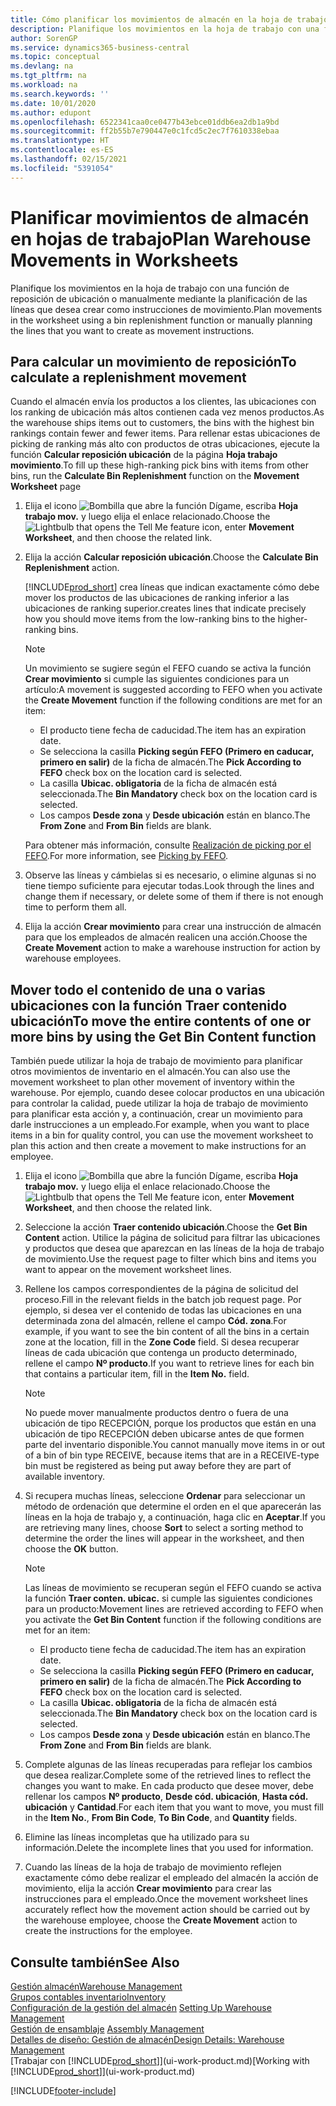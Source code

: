 ```yaml
---
title: Cómo planificar los movimientos de almacén en la hoja de trabajo | Documentos de Microsoft
description: Planifique los movimientos en la hoja de trabajo con una función de reposición de ubicación o manualmente mediante la planificación de las líneas que desea crear como instrucciones de movimiento.
author: SorenGP
ms.service: dynamics365-business-central
ms.topic: conceptual
ms.devlang: na
ms.tgt_pltfrm: na
ms.workload: na
ms.search.keywords: ''
ms.date: 10/01/2020
ms.author: edupont
ms.openlocfilehash: 6522341caa0ce0477b43ebce01ddb6ea2db1a9bd
ms.sourcegitcommit: ff2b55b7e790447e0c1fcd5c2ec7f7610338ebaa
ms.translationtype: HT
ms.contentlocale: es-ES
ms.lasthandoff: 02/15/2021
ms.locfileid: "5391054"
---
```

# <a name="plan-warehouse-movements-in-worksheets"></a><span data-ttu-id="f907b-103">Planificar movimientos de almacén en hojas de trabajo</span><span class="sxs-lookup"><span data-stu-id="f907b-103">Plan Warehouse Movements in Worksheets</span></span>
<span data-ttu-id="f907b-104">Planifique los movimientos en la hoja de trabajo con una función de reposición de ubicación o manualmente mediante la planificación de las líneas que desea crear como instrucciones de movimiento.</span><span class="sxs-lookup"><span data-stu-id="f907b-104">Plan movements in the worksheet using a bin replenishment function or manually planning the lines that you want to create as movement instructions.</span></span>  

## <a name="to-calculate-a-replenishment-movement"></a><span data-ttu-id="f907b-105">Para calcular un movimiento de reposición</span><span class="sxs-lookup"><span data-stu-id="f907b-105">To calculate a replenishment movement</span></span>  
<span data-ttu-id="f907b-106">Cuando el almacén envía los productos a los clientes, las ubicaciones con los ranking de ubicación más altos contienen cada vez menos productos.</span><span class="sxs-lookup"><span data-stu-id="f907b-106">As the warehouse ships items out to customers, the bins with the highest bin rankings contain fewer and fewer items.</span></span> <span data-ttu-id="f907b-107">Para rellenar estas ubicaciones de picking de ranking más alto con productos de otras ubicaciones, ejecute la función **Calcular reposición ubicación** de la página **Hoja trabajo movimiento**.</span><span class="sxs-lookup"><span data-stu-id="f907b-107">To fill up these high-ranking pick bins with items from other bins, run the **Calculate Bin Replenishment** function on the **Movement Worksheet** page</span></span>

1.  <span data-ttu-id="f907b-108">Elija el icono ![Bombilla que abre la función Dígame](media/ui-search/search_small.png "Dígame qué desea hacer"), escriba **Hoja trabajo mov.** y luego elija el enlace relacionado.</span><span class="sxs-lookup"><span data-stu-id="f907b-108">Choose the ![Lightbulb that opens the Tell Me feature](media/ui-search/search_small.png "Tell me what you want to do") icon, enter **Movement Worksheet**, and then choose the related link.</span></span>  
2.  <span data-ttu-id="f907b-109">Elija la acción **Calcular reposición ubicación**.</span><span class="sxs-lookup"><span data-stu-id="f907b-109">Choose the **Calculate Bin Replenishment** action.</span></span>  

    [!INCLUDE[prod_short](includes/prod_short.md)] <span data-ttu-id="f907b-110">crea líneas que indican exactamente cómo debe mover los productos de las ubicaciones de ranking inferior a las ubicaciones de ranking superior.</span><span class="sxs-lookup"><span data-stu-id="f907b-110">creates lines that indicate precisely how you should move items from the low-ranking bins to the higher-ranking bins.</span></span>  

    > [!NOTE]  
    >  <span data-ttu-id="f907b-111">Un movimiento se sugiere según el FEFO cuando se activa la función **Crear movimiento** si cumple las siguientes condiciones para un artículo:</span><span class="sxs-lookup"><span data-stu-id="f907b-111">A movement is suggested according to FEFO when you activate the **Create Movement** function if the following conditions are met for an item:</span></span>  
    >   
    >  -   <span data-ttu-id="f907b-112">El producto tiene fecha de caducidad.</span><span class="sxs-lookup"><span data-stu-id="f907b-112">The item has an expiration date.</span></span>  
    > -   <span data-ttu-id="f907b-113">Se selecciona la casilla **Picking según FEFO (Primero en caducar, primero en salir)** de la ficha de almacén.</span><span class="sxs-lookup"><span data-stu-id="f907b-113">The **Pick According to FEFO** check box on the location card is selected.</span></span>  
    > -   <span data-ttu-id="f907b-114">La casilla **Ubicac. obligatoria** de la ficha de almacén está seleccionada.</span><span class="sxs-lookup"><span data-stu-id="f907b-114">The **Bin Mandatory** check box on the location card is selected.</span></span>  
    > -   <span data-ttu-id="f907b-115">Los campos **Desde zona** y **Desde ubicación** están en blanco.</span><span class="sxs-lookup"><span data-stu-id="f907b-115">The **From Zone** and **From Bin** fields are blank.</span></span>  

    <span data-ttu-id="f907b-116">Para obtener más información, consulte [Realización de picking por el FEFO](warehouse-picking-by-fefo.md).</span><span class="sxs-lookup"><span data-stu-id="f907b-116">For more information, see [Picking by FEFO](warehouse-picking-by-fefo.md).</span></span>  

3.  <span data-ttu-id="f907b-117">Observe las líneas y cámbielas si es necesario, o elimine algunas si no tiene tiempo suficiente para ejecutar todas.</span><span class="sxs-lookup"><span data-stu-id="f907b-117">Look through the lines and change them if necessary, or delete some of them if there is not enough time to perform them all.</span></span>  
4.  <span data-ttu-id="f907b-118">Elija la acción **Crear movimiento** para crear una instrucción de almacén para que los empleados de almacén realicen una acción.</span><span class="sxs-lookup"><span data-stu-id="f907b-118">Choose the **Create Movement** action to make a warehouse instruction for action by warehouse employees.</span></span>  

## <a name="to-move-the-entire-contents-of-one-or-more-bins-by-using-the-get-bin-content-function"></a><span data-ttu-id="f907b-119">Mover todo el contenido de una o varias ubicaciones con la función Traer contenido ubicación</span><span class="sxs-lookup"><span data-stu-id="f907b-119">To move the entire contents of one or more bins by using the Get Bin Content function</span></span>  
<span data-ttu-id="f907b-120">También puede utilizar la hoja de trabajo de movimiento para planificar otros movimientos de inventario en el almacén.</span><span class="sxs-lookup"><span data-stu-id="f907b-120">You can also use the movement worksheet to plan other movement of inventory within the warehouse.</span></span> <span data-ttu-id="f907b-121">Por ejemplo, cuando desee colocar productos en una ubicación para controlar la calidad, puede utilizar la hoja de trabajo de movimiento para planificar esta acción y, a continuación, crear un movimiento para darle instrucciones a un empleado.</span><span class="sxs-lookup"><span data-stu-id="f907b-121">For example, when you want to place items in a bin for quality control, you can use the movement worksheet to plan this action and then create a movement to make instructions for an employee.</span></span>  

1.  <span data-ttu-id="f907b-122">Elija el icono ![Bombilla que abre la función Dígame](media/ui-search/search_small.png "Dígame qué desea hacer"), escriba **Hoja trabajo mov.** y luego elija el enlace relacionado.</span><span class="sxs-lookup"><span data-stu-id="f907b-122">Choose the ![Lightbulb that opens the Tell Me feature](media/ui-search/search_small.png "Tell me what you want to do") icon, enter **Movement Worksheet**, and then choose the related link.</span></span>  
2.  <span data-ttu-id="f907b-123">Seleccione la acción **Traer contenido ubicación**.</span><span class="sxs-lookup"><span data-stu-id="f907b-123">Choose the **Get Bin Content** action.</span></span> <span data-ttu-id="f907b-124">Utilice la página de solicitud para filtrar las ubicaciones y productos que desea que aparezcan en las líneas de la hoja de trabajo de movimiento.</span><span class="sxs-lookup"><span data-stu-id="f907b-124">Use the request page to filter which bins and items you want to appear on the movement worksheet lines.</span></span>  
3.  <span data-ttu-id="f907b-125">Rellene los campos correspondientes de la página de solicitud del proceso.</span><span class="sxs-lookup"><span data-stu-id="f907b-125">Fill in the relevant fields in the batch job request page.</span></span> <span data-ttu-id="f907b-126">Por ejemplo, si desea ver el contenido de todas las ubicaciones en una determinada zona del almacén, rellene el campo **Cód. zona**.</span><span class="sxs-lookup"><span data-stu-id="f907b-126">For example, if you want to see the bin content of all the bins in a certain zone at the location, fill in the **Zone Code** field.</span></span> <span data-ttu-id="f907b-127">Si desea recuperar líneas de cada ubicación que contenga un producto determinado, rellene el campo **Nº producto**.</span><span class="sxs-lookup"><span data-stu-id="f907b-127">If you want to retrieve lines for each bin that contains a particular item, fill in the **Item No.** field.</span></span>  

    > [!NOTE]  
    >  <span data-ttu-id="f907b-128">No puede mover manualmente productos dentro o fuera de una ubicación de tipo RECEPCIÓN, porque los productos que están en una ubicación de tipo RECEPCIÓN deben ubicarse antes de que formen parte del inventario disponible.</span><span class="sxs-lookup"><span data-stu-id="f907b-128">You cannot manually move items in or out of a bin of bin type RECEIVE, because items that are in a RECEIVE-type bin must be registered as being put away before they are part of available inventory.</span></span>  

4.  <span data-ttu-id="f907b-129">Si recupera muchas líneas, seleccione **Ordenar** para seleccionar un método de ordenación que determine el orden en el que aparecerán las líneas en la hoja de trabajo y, a continuación, haga clic en **Aceptar**.</span><span class="sxs-lookup"><span data-stu-id="f907b-129">If you are retrieving many lines, choose **Sort** to select a sorting method to determine the order the lines will appear in the worksheet, and then choose the **OK** button.</span></span>  

    > [!NOTE]  
    >  <span data-ttu-id="f907b-130">Las líneas de movimiento se recuperan según el FEFO cuando se activa la función **Traer conten. ubicac.** si cumple las siguientes condiciones para un producto:</span><span class="sxs-lookup"><span data-stu-id="f907b-130">Movement lines are retrieved according to FEFO when you activate the **Get Bin Content** function if the following conditions are met for an item:</span></span>  
    >   
    >  -   <span data-ttu-id="f907b-131">El producto tiene fecha de caducidad.</span><span class="sxs-lookup"><span data-stu-id="f907b-131">The item has an expiration date.</span></span>  
    > -   <span data-ttu-id="f907b-132">Se selecciona la casilla **Picking según FEFO (Primero en caducar, primero en salir)** de la ficha de almacén.</span><span class="sxs-lookup"><span data-stu-id="f907b-132">The **Pick According to FEFO** check box on the location card is selected.</span></span>  
    > -   <span data-ttu-id="f907b-133">La casilla **Ubicac. obligatoria** de la ficha de almacén está seleccionada.</span><span class="sxs-lookup"><span data-stu-id="f907b-133">The **Bin Mandatory** check box on the location card is selected.</span></span>  
    > -   <span data-ttu-id="f907b-134">Los campos **Desde zona** y **Desde ubicación** están en blanco.</span><span class="sxs-lookup"><span data-stu-id="f907b-134">The **From Zone** and **From Bin** fields are blank.</span></span>  

5.  <span data-ttu-id="f907b-135">Complete algunas de las líneas recuperadas para reflejar los cambios que desea realizar.</span><span class="sxs-lookup"><span data-stu-id="f907b-135">Complete some of the retrieved lines to reflect the changes you want to make.</span></span> <span data-ttu-id="f907b-136">En cada producto que desee mover, debe rellenar los campos **Nº producto**, **Desde cód. ubicación**, **Hasta cód. ubicación** y **Cantidad**.</span><span class="sxs-lookup"><span data-stu-id="f907b-136">For each item that you want to move, you must fill in the **Item No.**, **From Bin Code**, **To Bin Code**, and **Quantity** fields.</span></span>  
6.  <span data-ttu-id="f907b-137">Elimine las líneas incompletas que ha utilizado para su información.</span><span class="sxs-lookup"><span data-stu-id="f907b-137">Delete the incomplete lines that you used for information.</span></span>  
7.  <span data-ttu-id="f907b-138">Cuando las líneas de la hoja de trabajo de movimiento reflejen exactamente cómo debe realizar el empleado del almacén la acción de movimiento, elija la acción **Crear movimiento** para crear las instrucciones para el empleado.</span><span class="sxs-lookup"><span data-stu-id="f907b-138">Once the movement worksheet lines accurately reflect how the movement action should be carried out by the warehouse employee, choose the **Create Movement** action to create the instructions for the employee.</span></span>  

## <a name="see-also"></a><span data-ttu-id="f907b-139">Consulte también</span><span class="sxs-lookup"><span data-stu-id="f907b-139">See Also</span></span>  
[<span data-ttu-id="f907b-140">Gestión almacén</span><span class="sxs-lookup"><span data-stu-id="f907b-140">Warehouse Management</span></span>](warehouse-manage-warehouse.md)  
[<span data-ttu-id="f907b-141">Grupos contables inventario</span><span class="sxs-lookup"><span data-stu-id="f907b-141">Inventory</span></span>](inventory-manage-inventory.md)  
<span data-ttu-id="f907b-142">[Configuración de la gestión del almacén](warehouse-setup-warehouse.md)   </span><span class="sxs-lookup"><span data-stu-id="f907b-142">[Setting Up Warehouse Management](warehouse-setup-warehouse.md)   </span></span>  
<span data-ttu-id="f907b-143">[Gestión de ensamblaje](assembly-assemble-items.md)  </span><span class="sxs-lookup"><span data-stu-id="f907b-143">[Assembly Management](assembly-assemble-items.md)  </span></span>  
[<span data-ttu-id="f907b-144">Detalles de diseño: Gestión de almacén</span><span class="sxs-lookup"><span data-stu-id="f907b-144">Design Details: Warehouse Management</span></span>](design-details-warehouse-management.md)  
<span data-ttu-id="f907b-145">[Trabajar con [!INCLUDE[prod_short](includes/prod_short.md)]](ui-work-product.md)</span><span class="sxs-lookup"><span data-stu-id="f907b-145">[Working with [!INCLUDE[prod_short](includes/prod_short.md)]](ui-work-product.md)</span></span>


[!INCLUDE[footer-include](includes/footer-banner.md)]